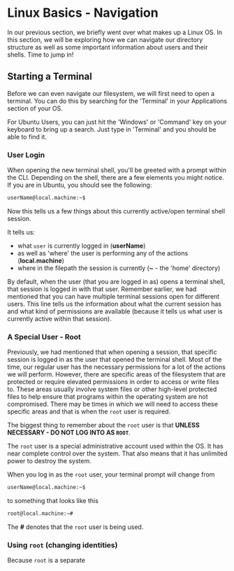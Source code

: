 # Linux Basics - Navigation

In our previous section, we briefly went over what makes up a Linux OS.  In this section, we will be exploring how we can navigate our directory structure as well as some important information about users and their shells.  Time to jump in!

## Starting a Terminal
Before we can even navigate our filesystem, we will first need to open a terminal.  You can do this by searching for the 'Terminal' in your Applications section of your OS.

For Ubuntu Users, you can just hit the 'Windows' or 'Command' key on your keyboard to bring up a search.  Just type in 'Terminal' and you should be able to find it.

### User Login
When opening the new terminal shell, you'll be greeted with a prompt within the CLI.  Depending on the shell, there are a few elements you might notice.  If you are in Ubuntu, you should see the following:

```bash
userName@local.machine:~$
```

Now this tells us a few things about this currently active/open terminal shell session.  

It tells us:
- what `user` is currently logged in (**userName**)
- as well as 'where' the user is performing any of the actions (**local.machine**)
- where in the filepath the session is currently (**~** - the 'home' directory)

By default, when the user (that you are logged in as) opens a terminal shell, that session is logged in with that user.  Remember earlier, we had mentioned that you can have multiple terminal sessions open for different users.  This line tells us the information about what the current session has and what kind of permissions are available (because it tells us what user is currently active within that session).

### A Special User - Root
Previously, we had mentioned that when opening a session, that specific session is logged in as the user that opened the terminal shell.  Most of the time, our regular user has the necessary permissions for a lot of the actions we will perform.  However, there are specific areas of the filesystem that are protected or require elevated permissions in order to access or write files to.  These areas usually involve system files or other high-level protected files to help ensure that programs within the operating system are not compromised.  There may be times in which we will need to access these specific areas and that is when the `root` user is required.

The biggest thing to remember about the `root` user is that **UNLESS NECESSARY - DO NOT LOG INTO AS `ROOT`**.

The `root` user is a special administrative account used within the OS.  It has near complete control over the system.  That also means that it has unlimited power to destroy the system.

When you log in as the `root` user, your terminal prompt will change from

```bash
userName@local.machine:~$
```

to something that looks like this

```bash
root@local.machine:~#
```

The **#** denotes that the `root` user is being used.

### Using `root` (changing identities)
Because `root` is a separate 
